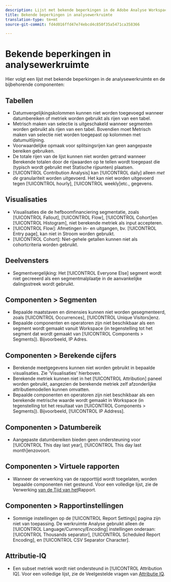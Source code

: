 ```yaml
---
description: Lijst met bekende beperkingen in de Adobe Analyse Workspace en de bijbehorende componenten
title: Bekende beperkingen in analysewerkruimte
translation-type: tm+mt
source-git-commit: fd4d016ffd47e74ebcd4c850f35a5471ca358366

---
```



# Bekende beperkingen in analysewerkruimte

Hier volgt een lijst met bekende beperkingen in de analysewerkruimte en de bijbehorende componenten:

## Tabellen

* Datumvergelijkingskolommen kunnen niet worden toegevoegd wanneer datumbereiken of metriek worden gebruikt als rijen van een tabel.
* Metrisch maken van selectie is uitgeschakeld wanneer segmenten worden gebruikt als rijen van een tabel. Bovendien moet Metrisch maken van selectie niet worden toegepast op kolommen met datumuitlijning.
* Voorwaardelijke opmaak voor splitsingsrijen kan geen aangepaste bereiken gebruiken.
* De totale rijen van de lijst kunnen niet worden getrand wanneer Berekende totalen door de rijwaarden op te tellen wordt toegepast die (typisch wordt gebruikt met Statische rijpunten) plaatsen.
* [!UICONTROL Contribution Analysis] kan [!UICONTROL daily] alleen _met de_ granulariteit worden uitgevoerd. Het kan niet worden uitgevoerd tegen [!UICONTROL hourly], [!UICONTROL weekly]etc., gegevens.

## Visualisaties

* Visualisaties die de hefboomfinanciering segmentatie, zoals [!UICONTROL Fallout], [!UICONTROL Flow], [!UICONTROL Cohort]en [!UICONTROL Histogram], niet berekende metriek als input accepteren.
* [!UICONTROL Flow]: Afmetingen in- en uitgangen, bv. [!UICONTROL Entry page], kan niet in Stroom worden gebruikt.
* [!UICONTROL Cohort]: Niet-gehele getallen kunnen niet als cohortcriteria worden gebruikt.

## Deelvensters

* Segmentvergelijking: Het [!UICONTROL Everyone Else] segment wordt niet gecreeerd als een segmentmalplaatje in de aanvankelijke dalingsstreek wordt gebruikt.

## Componenten > Segmenten

* Bepaalde maatstaven en dimensies kunnen niet worden gesegmenteerd, zoals [!UICONTROL Occurrences], [!UICONTROL Unique Visitors]enz.
* Bepaalde componenten en operatoren zijn niet beschikbaar als een segment wordt gemaakt vanuit Workspace (in tegenstelling tot het segment dat wordt gemaakt van [!UICONTROL Components > Segments]). Bijvoorbeeld, IP Adres.

## Componenten > Berekende cijfers

* Berekende meetgegevens kunnen niet worden gebruikt in bepaalde visualisaties. Zie &#39;Visualisaties&#39; hierboven.
* Berekende metriek kunnen niet in het [!UICONTROL Attribution] paneel worden gebruikt, aangezien de berekende metriek zelf afzonderlijke attributiemodellen kunnen omvatten.
* Bepaalde componenten en operatoren zijn niet beschikbaar als een berekende metrische waarde wordt gemaakt in Workspace (in tegenstelling tot het resultaat van [!UICONTROL Components > Segments]). Bijvoorbeeld, [!UICONTROL IP Address].

## Componenten > Datumbereik

* Aangepaste datumbereiken bieden geen ondersteuning voor [!UICONTROL This day last year], [!UICONTROL This day last month]enzovoort.

## Componenten > Virtuele rapporten

* Wanneer de verwerking van de rapporttijd wordt toegelaten, worden bepaalde componenten niet gesteund. Voor een volledige lijst, zie de Verwerking [van de Tijd van het](/help/components/vrs/vrs-report-time-processing.md)Rapport.

## Componenten > Rapportinstellingen

* Sommige instellingen op de [!UICONTROL Report Settings] pagina zijn niet van toepassing. De werkruimte Analyse gebruikt alleen de [!UICONTROL Language/Currency/Encoding] instellingen onderaan: [!UICONTROL Thousands separator], [!UICONTROL Scheduled Report Encoding], en [!UICONTROL CSV Separator Character].

## Attributie-IQ

* Een subset metriek wordt niet ondersteund in [!UICONTROL Attribution IQ]. Voor een volledige lijst, zie de Veelgestelde vragen van [Attributie IQ](/help/analyze/analysis-workspace/c-panels/attribution/attribution-faq.md).
